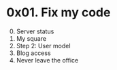 # 0x01. Fix my code

0. Server status
1. My square
2. Step 2: User model
3. Blog access
4. Never leave the office
